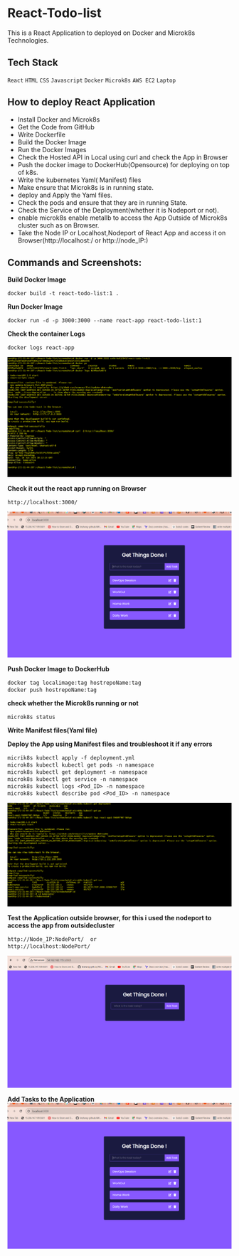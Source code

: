 # React-Todo-list

This is a React Application to deployed on Docker and Microk8s Technologies.

 
 ## Tech Stack

  `React` `HTML` `CSS` `Javascript` `Docker` `Microk8s` `AWS EC2` `Laptop`

 ## How to deploy React Application
 
  - Install Docker and Microk8s
  - Get the Code from GitHub
  - Write Dockerfile
  - Build the Docker Image
  - Run the Docker Images
  - Check the Hosted API in Local using curl and check the App in Browser
  - Push the docker image to DockerHub(Opensource) for deploying on top of k8s.
  - Write the kubernetes Yaml( Manifest) files
  - Make ensure that Microk8s is in running state.
  - deploy and Apply the Yaml files.
  - Check the pods and ensure that they are in running State.
  - Check the Service of the Deployment(whether it is Nodeport or not).
  - enable microk8s enable metallb to access the App Outside of Microk8s cluster such as on Browser.
  - Take the Node IP or Localhost,Nodeport of React App and access it on Browser(http://localhost:<NodePort>/ or http://node_IP:<NodePort>)

## Commands and Screenshots:

**Build Docker Image**

``` 
docker build -t react-todo-list:1 .
```

**Run Docker Image**

```
docker run -d -p 3000:3000 --name react-app react-todo-list:1
```

**Check the container Logs**

```
docker logs react-app
```

![Screenshot 19-06-2024 12346](screenshots/docker_checking_logs_react.png)

**Check it out the react app running on Browser**

```
http://localhost:3000/
```

![Screenshot 19-06-2024 12345](screenshots/home_screen_add_tasks.png)

**Push Docker Image to DockerHub**

```
docker tag localimage:tag hostrepoName:tag
docker push hostrepoName:tag
```

**check whether the Microk8s running or not**

```
microk8s status
 ```

**Write Manifest files(Yaml file)**

**Deploy the App using Manifest files and troubleshoot it if any errors**

```
micrik8s kubectl apply -f deployment.yml
microk8s kubectl kubectl get pods -n namespace
microk8s kubectl get deployment -n namespace
microk8s kubectl get service -n namespace
microk8s kubectl logs <Pod_ID> -n namespace
microk8s kubectl describe pod <Pod_ID> -n namespace
```

![Screenshot 19-06-2024 12347](screenshots/k8s_practiced_deployment.png)

**Test the Application outside browser, for this i used the nodeport to access the app from outsidecluster**
```
http://Node_IP:NodePort/  or
http://localhost:NodePort/
```

![Screenshot 19-06-2024 12348](screenshots/nodeport_home_page.png)

**Add Tasks to the Application**
![Screenshot 19-06-2024](screenshots/home_screen_add_tasks.png)

